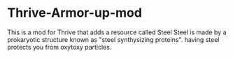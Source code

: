 # Thrive-Armor-up-mod
This is a mod for Thrive that adds a resource called Steel
Steel is made by a prokaryotic structure known as "steel synthysizing proteins".
having steel protects you from oxytoxy particles.
